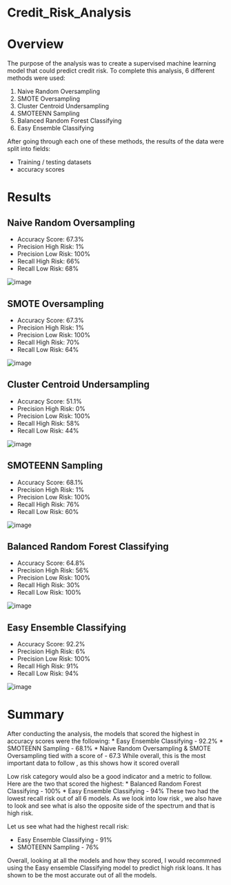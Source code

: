 # Credit_Risk_Analysis

# Overview

  The purpose of the analysis was to create a supervised machine learning model that could predict credit risk. To complete this analysis, 6 different methods were used:
   1. Naive Random Oversampling
   2. SMOTE Oversampling
   3. Cluster Centroid Undersampling
   4. SMOTEENN Sampling
   5. Balanced Random Forest Classifying
   6. Easy Ensemble Classifying
  
  After going through each one of these methods, the results of the data were split into fields:
   - Training / testing datasets
   - accuracy scores
   


# Results

## Naive Random Oversampling
  * Accuracy Score: 67.3%
  * Precision High Risk: 1%
  * Precision Low Risk: 100%
  * Recall High Risk: 66%
  * Recall Low Risk: 68%

![image](https://user-images.githubusercontent.com/94253815/160261037-4d524a80-af29-4966-be6c-944f5e768258.png)



## SMOTE Oversampling
  * Accuracy Score: 67.3%
  * Precision High Risk: 1%
  * Precision Low Risk: 100%
  * Recall High Risk: 70%
  * Recall Low Risk: 64%
  
![image](https://user-images.githubusercontent.com/94253815/160261050-e1efe037-90ea-4191-8181-47ef280bd829.png)



## Cluster Centroid Undersampling
  * Accuracy Score: 51.1%
  * Precision High Risk: 0%
  * Precision Low Risk: 100%
  * Recall High Risk: 58%
  * Recall Low Risk: 44%
  
![image](https://user-images.githubusercontent.com/94253815/160261063-148ae998-3e50-455b-9954-95bb9391efe0.png)
  


## SMOTEENN Sampling
  * Accuracy Score: 68.1%
  * Precision High Risk: 1%
  * Precision Low Risk: 100%
  * Recall High Risk: 76%
  * Recall Low Risk: 60%
  
![image](https://user-images.githubusercontent.com/94253815/160261080-8e5d5c07-651e-4f04-9d0e-7e277e70f733.png)



## Balanced Random Forest Classifying
  * Accuracy Score: 64.8%
  * Precision High Risk: 56%
  * Precision Low Risk: 100%
  * Recall High Risk: 30%
  * Recall Low Risk: 100%
  
![image](https://user-images.githubusercontent.com/94253815/160261151-1a6823a9-816a-446a-ab1a-0d093039c731.png)



## Easy Ensemble Classifying
  * Accuracy Score: 92.2%
  * Precision High Risk: 6%
  * Precision Low Risk: 100%
  * Recall High Risk: 91%
  * Recall Low Risk: 94%
  
![image](https://user-images.githubusercontent.com/94253815/160261230-dacd124c-05f2-4db1-a01e-3c09f15995a2.png)



# Summary
   After conducting the analysis, the models that scored the highest in accuracy scores were the following:
    * Easy Ensemble Classifying - 92.2%
    * SMOTEENN Sampling - 68.1%
    * Naive Random Oversampling & SMOTE Oversampling tied with a score of - 67.3
   While overall, this is the most important data to follow , as this shows how it scored overall
 
   Low risk category would also be a good indicator and a metric to follow. Here are the two that scored the highest:
    * Balanced Random Forest Classifying - 100%
    * Easy Ensemble Classifying - 94%
   These two had the lowest recall risk out of all 6 models. As we look into low risk , we also have to look and see what is also the opposite side of the spectrum and that is high risk. 
   
   Let us see what had the highest recall risk:
   * Easy Ensemble Classifying - 91%
   * SMOTEENN Sampling - 76%
   
   Overall, looking at all the models and how they scored, I would recommned using the Easy ensemble Classifying  model to predict high risk loans.  It has shown to be the most accurate out of all the models.
   
   
  
